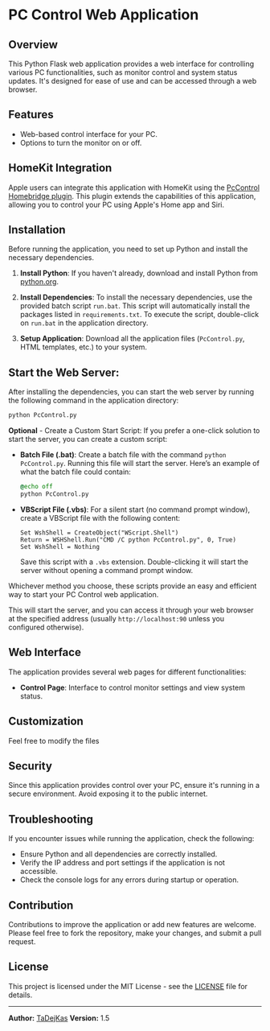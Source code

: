 # PC Control Web Application

## Overview
This Python Flask web application provides a web interface for controlling various PC functionalities, such as monitor control and system status updates. It's designed for ease of use and can be accessed through a web browser.

## Features
- Web-based control interface for your PC.
- Options to turn the monitor on or off.
  
## HomeKit Integration
Apple users can integrate this application with HomeKit using the [PcControl Homebridge plugin](https://github.com/tadejkas1/PcControl). This plugin extends the capabilities of this application, allowing you to control your PC using Apple's Home app and Siri.

## Installation
Before running the application, you need to set up Python and install the necessary dependencies.

1. **Install Python**: If you haven't already, download and install Python from [python.org](https://www.python.org/downloads/).

2. **Install Dependencies**: To install the necessary dependencies, use the provided batch script `run.bat`. This script will automatically install the packages listed in `requirements.txt`. To execute the script, double-click on `run.bat` in the application directory.

4. **Setup Application**: Download all the application files (`PcControl.py`, HTML templates, etc.) to your system.


## Start the Web Server:
   After installing the dependencies, you can start the web server by running the following command in the application directory:

```bash
python PcControl.py
```
**Optional** - Create a Custom Start Script:
   If you prefer a one-click solution to start the server, you can create a custom script:
   - **Batch File (.bat)**: Create a batch file with the command `python PcControl.py`. Running this file will start the server. Here’s an example of what the batch file could contain:

     ```bat
     @echo off
     python PcControl.py
     ```

   - **VBScript File (.vbs)**: For a silent start (no command prompt window), create a VBScript file with the following content:

     ```vbscript
     Set WshShell = CreateObject("WScript.Shell")
     Return = WSHShell.Run("CMD /C python PcControl.py", 0, True)
     Set WshShell = Nothing
     ```

     Save this script with a `.vbs` extension. Double-clicking it will start the server without opening a command prompt window.

Whichever method you choose, these scripts provide an easy and efficient way to start your PC Control web application.

This will start the server, and you can access it through your web browser at the specified address (usually `http://localhost:90` unless you configured otherwise).

## Web Interface
The application provides several web pages for different functionalities:

- **Control Page**: Interface to control monitor settings and view system status.

## Customization
Feel free to modify the files

## Security
Since this application provides control over your PC, ensure it's running in a secure environment. Avoid exposing it to the public internet.

## Troubleshooting
If you encounter issues while running the application, check the following:

- Ensure Python and all dependencies are correctly installed.
- Verify the IP address and port settings if the application is not accessible.
- Check the console logs for any errors during startup or operation.

## Contribution
Contributions to improve the application or add new features are welcome. Please feel free to fork the repository, make your changes, and submit a pull request.

## License
This project is licensed under the MIT License - see the [LICENSE](LICENSE) file for details.

---

**Author:** [TaDejKas](https://github.com/tadejkas1)
**Version:** 1.5
